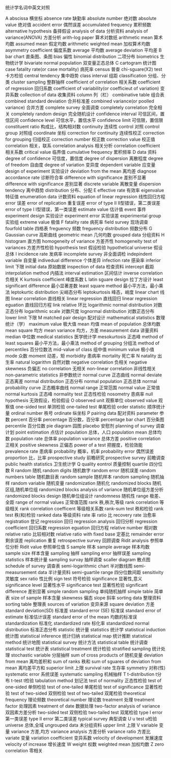 统计学名词中英文对照
 
 
 
A
abscissa 横坐标
absence rate 缺勤率
absolute number 绝对数
absolute value 绝对值
accident error 偶然误差
accumulated frequency 累积频数
alternative hypothesis 备择假设
analysis of data 分析资料
analysis of variance(ANOVA) 方差分析
arith-log paper 算术对数纸
arithmetic mean 算术均数
assumed mean 假定均数
arithmetic weighted mean 加权算术均数
asymmetry coefficient 偏度系数
average 平均数
average deviation 平均差
B
bar chart 直条图、条图
bias 偏性
binomial distribution 二项分布
biometrics 生物统计学
bivariate normal population 双变量正态总体
C
cartogram 统计图
case fatality rate(or case mortality) 病死率
census 普查
chi-sguare(X2) test 卡方检验
central tendency 集中趋势
class interval 组距
classification 分组、分类
cluster sampling 整群抽样
coefficient of correlation 相关系数
coefficient of regression 回归系数
coefficient of variability(or coefficieut of variation) 变异系数
collection of data 收集资料
column 列（栏）
combinative table 组合表
combined standard deviation 合并标准差
combined variance(or poolled variance) 合并方差
complete survey 全面调查
completely correlation 完全相关
completely random design 完全随机设计
confidence interval 可信区间，置信区间
confidence level 可信水平，置信水平
confidence limit 可信限，置信限
constituent ratio 构成比，结构相对数
continuity 连续性
control 对照
control group 对照组
coordinate 坐标
correction for continuity 连续性校正
correction for grouping 归组校正
correction number 校正数
correction value 校正值
correlation 相关，联系
correlation analysis 相关分析
correlation coefficient 相关系数
critical value 临界值
cumulative frequency 累积频率
D
data 资料
degree of confidence 可信度，置信度
degree of dispersion 离散程度
degree of freedom 自由度
degree of variation 变异度
dependent variable 应变量
design of experiment 实验设计
deviation from the mean 离均差
diagnose accordance rate 诊断符合率
difference with significance 差别不显著
difference with significance 差别显著
discrete variable 离散变量
dispersion tendency 离中趋势
distribution 分布、分配
E
effective rate 有效率
eigenvalue 特征值
enumeration data 计数资料
equation of linear regression 线性回归方程
error 误差
error of replication 重复误差
error of type II Ⅱ型错误，第二类误差
error of type I Ⅰ型错误，第一类误差
estimate value 估计值
event 事件
experiment design 实验设计
experiment error 实验误差
experimental group 实验组
extreme value 极值
F
fatality rate 病死率
field survey 现场调查
fourfold table 四格表
freguency 频数
freguency distribution 频数分布
G
Gaussian curve 高斯曲线
geometric mean 几何均数
grouped data 分组资料
H
histogram 直方图
homogeneity of variance 方差齐性
homogeneity test of variances 方差齐性检验
hypothesis test 假设检验
hypothetical universe 假设总体
I
incidence rate 发病率
incomplete survey 非全面调检
indepindent variable 自变量
indivedual difference 个体差异
infection rate 感染率
inferior limit 下限
initial data 原始数据
inspection of data 检查资料
intercept 截距
interpolation method 内插法
interval estimation 区间估计
inverse correlation 负相关
K
kurtosis coefficient 峰度系数
L
latin sguare design 拉丁方设计
least significant difference 最小显著差数
least square method 最小平方法，最小乘法
leptokurtic distribution 尖峭态分布
leptokurtosis 峰态，峭度
linear chart 线图
linear correlation 直线相关
linear regression 直线回归
linear regression eguation 直线回归方程
link relative 环比
logarithmic normal distribution 对数正态分布
logarithmic scale 对数尺度
lognormal distribution 对数正态分布
lower limit 下限
M
matched pair design 配对设计
mathematical statistics 数理统计（学）
maximum value 极大值
mean 均值
mean of population 总体均数
mean square 均方
mean variance 均方，方差
measurement data 讲量资料
median 中位数
medical statistics 医学统计学
mesokurtosis 正态峰
method of least squares 最小平方法，最小乘法
method of grouping 分组法
method of percentiles 百分位数法
mid-value of class 组中值
minimum value 极小值
mode 众数
moment 动差，矩
morbidity 患病率
mortality 死亡率
N
natality 出生率
natural logarithm 自然对数
negative correlation 负相关
negative skewness 负偏志
no correlation 无相关
non-linear correlation 非线性相关
non-parametric statistics 非参数统计
normal curve 正态曲线
normal deviate 正态离差
normal distribution 正态分布
normal population 正态总体
normal probability curve 正态概率曲线
normal range 正常范围
normal value 正常值
normal kurtosis 正态峰
normality test 正态性检验
nosometry 患病率
null hypothesis 无效假设，检验假设
O
observed unit 观察单位
observed value 观察值
one-sided test 单测检验
one-tailed test 单尾检验
order statistic 顺序统计量
ordinal number 秩号
ordinate 纵坐标
P
pairing data 配对资料
parameter 参数
percent 百分率
percentage 百分数，百分率
percentage bar chart 百分条图
percentile 百分位数
pie diagram 园图
placebo 安慰剂
planning of survey 调查计划
point estimation 点估计
population 总体，人口
population mean 总体均数
population rate 总体率
population variance 总体方差
positive correlation 正相关
positive skewness 正偏态
power of a test 把握度，检验效能
prevalence rate 患病率
probability 概率，机率
probability error 偶然误差
proportion 比，比率
prospective study 前瞻研究
prospective survey 前瞻调查
public health statistics 卫生统计学
Q
quality eontrol 质量控制
quartile 四分位数
R
random 随机
random digits 随机数字
random error 随机误差
random numbers table 随机数目表
random sample 随机样本
random sampling 随机抽样
random variable 随机变量
randomization 随机化
randomized blocks 随机区组,随机单位组
randomized blocks analysis of variance 随机单位组方差分析
randomized blocks design 随机单位组设计
randomness 随机性
range 极差、全距
range of normal values 正常值范围
rank 秩,秩次,等级
rank correlation 等级相关
rank correlation coefficent 等级相关系数
rank-sum test 秩和检验
rank test 秩(和)检验
ranked data 等级资料
rate 率
ratio 比
recovery rate 治愈率
registration 登记
regression 回归
regression analysis 回归分析
regression coefficient 回归系数
regression eguation 回归方程
relative number 相对数
relative ratio 比较相对数
relative ratio with fixed base 定基比
remainder error 剩余误差
replication 重复
retrospective survey 回顾调查
Ridit analysis 参照单位分析
Ridit value 参照单位值
S
sample 样本
sample average 样本均数
sample size 样本含量
sampling 抽样
sampling error 抽样误差
sampling statistics 样本统计量
sampling survay 抽样调查
scaller diagram 散点图
schedule of survey 调查表
semi-logarithmic chart 半对数线图
semi-measursement data 半计量资料
semi-guartile range 四分位数间距
sensitivity 灵敏度
sex ratio 性比例
sign test 符号检验
significance 显著性,意义
significance level 显著性水平
significance test 显著性检验
significant difference 差别显著
simple random sampling 单纯随机抽样
simple table 简单表
size of sample 样本含量
skewness 偏态
slope 斜率
sorting data 整理资料
sorting table 整理表
sources of variation 变异来源
square deviation 方差
standard deviation(SD) 标准差
standard error (SE) 标准误
standard error of estimate 标准估计误差
standard error of the mean 均数的标准误
standardization 标准化
standardized rate 标化率
standardized normal distribution 标准正态分布
statistic 统计量
statistics 统计学
statistical induction 统计图
statistical inference 统计归纳
statistical map 统计推断
statistical method 统计地图
statistical survey 统计方法
statistical table 统计调查
statistical test 统计表
statistical treatment 统计检验
stratified sampling 统计处理
stochastic variable 分层抽样
sum of cross products of 随机变量
deviation from mean 离均差积和
sum of ranks 秩和
sum of sguares of deviation from mean 离均差平方和
superior limit 上限
survival rate 生存率
symmetry 对称(性)
systematic error 系统误差
systematic sampling 机械抽样
T
t-distribution t分布
t-test t检验
tabulation method 划记法
test of normality 正态性检验
test of one-sided 单侧检验
test of one-tailed 单尾检验
test of significance 显著性检验
test of two-sided 双侧检验
test of two-tailed 双尾检验
theoretical frequency 理论频数
theoretical number 理论数
treatment 处理
treatment factor 处理因素
treatment of date 数据处理
two-factor analysis of variance 双因素方差分析
two-sided test 双侧检验
two-tailed test 双尾检验
type I error 第一类误差
type II error 第二类误差
typical survey 典型调查
U
u test u检验
universe 总体,全域
ungrouped data 未分组资料
upper limit 上限
V
variable 变量
variance 方差,均方
variance analysis 方差分析
variance ratio 方差比
variate 变量
variation coefficient 变异系数
velocity of development 发展速度
velocity of increase 增长速度
W
weight 权数
weighted mean 加权均数
Z
zero correlation 零相关